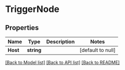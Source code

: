 # TriggerNode

## Properties
Name | Type | Description | Notes
------------ | ------------- | ------------- | -------------
**Host** | **string** |  | [default to null]

[[Back to Model list]](../README.md#documentation-for-models) [[Back to API list]](../README.md#documentation-for-api-endpoints) [[Back to README]](../README.md)


